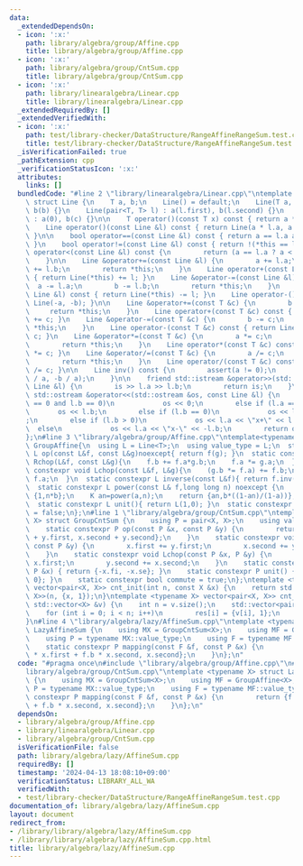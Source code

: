 ```yaml
---
data:
  _extendedDependsOn:
  - icon: ':x:'
    path: library/algebra/group/Affine.cpp
    title: library/algebra/group/Affine.cpp
  - icon: ':x:'
    path: library/algebra/group/CntSum.cpp
    title: library/algebra/group/CntSum.cpp
  - icon: ':x:'
    path: library/linearalgebra/Linear.cpp
    title: library/linearalgebra/Linear.cpp
  _extendedRequiredBy: []
  _extendedVerifiedWith:
  - icon: ':x:'
    path: test/library-checker/DataStructure/RangeAffineRangeSum.test.cpp
    title: test/library-checker/DataStructure/RangeAffineRangeSum.test.cpp
  _isVerificationFailed: true
  _pathExtension: cpp
  _verificationStatusIcon: ':x:'
  attributes:
    links: []
  bundledCode: "#line 2 \"library/linearalgebra/Linear.cpp\"\ntemplate <typename T>\
    \ struct Line {\n    T a, b;\n    Line() = default;\n    Line(T a, T b) : a(a),\
    \ b(b) {}\n    Line(pair<T, T> l) : a(l.first), b(l.second) {}\n    Line(T c)\
    \ : a(0), b(c) {}\n\n    T operator()(const T x) const { return a * x + b; }\n\
    \    Line operator()(const Line &l) const { return Line(a * l.a, a * l.b + b);\
    \ }\n\n    bool operator==(const Line &l) const { return a == l.a and b == l.b;\
    \ }\n    bool operator!=(const Line &l) const { return !(*this == l); }\n    bool\
    \ operator<(const Line &l) const {\n        return (a == l.a ? a < l.a : b < l.b);\n\
    \    }\n\n    Line &operator+=(const Line &l) {\n        a += l.a;\n        b\
    \ += l.b;\n        return *this;\n    }\n    Line operator+(const Line &l) const\
    \ { return Line(*this) += l; }\n    Line &operator-=(const Line &l) {\n      \
    \  a -= l.a;\n        b -= l.b;\n        return *this;\n    }\n    Line operator-(const\
    \ Line &l) const { return Line(*this) -= l; }\n    Line operator-() const { return\
    \ Line(-a, -b); }\n\n    Line &operator+=(const T &c) {\n        b += c;\n   \
    \     return *this;\n    }\n    Line operator+(const T &c) const { return Line(*this)\
    \ += c; }\n    Line &operator-=(const T &c) {\n        b -= c;\n        return\
    \ *this;\n    }\n    Line operator-(const T &c) const { return Line(*this) -=\
    \ c; }\n    Line &operator*=(const T &c) {\n        a *= c;\n        b *= c;\n\
    \        return *this;\n    }\n    Line operator*(const T &c) const { return Line(*this)\
    \ *= c; }\n    Line &operator/=(const T &c) {\n        a /= c;\n        b /= c;\n\
    \        return *this;\n    }\n    Line operator/(const T &c) const { return Line(*this)\
    \ /= c; }\n\n    Line inv() const {\n        assert(a != 0);\n        return Line(T(1)\
    \ / a, -b / a);\n    }\n\n    friend std::istream &operator>>(std::istream &is,\
    \ Line &l) {\n        is >> l.a >> l.b;\n        return is;\n    }\n    friend\
    \ std::ostream &operator<<(std::ostream &os, const Line &l) {\n        if (l.a\
    \ == 0 and l.b == 0)\n            os << 0;\n        else if (l.a == 0)\n     \
    \       os << l.b;\n        else if (l.b == 0)\n            os << l.a << \"x\"\
    ;\n        else if (l.b > 0)\n            os << l.a << \"x+\" << l.b;\n      \
    \  else\n            os << l.a << \"x-\" << -l.b;\n        return os;\n    }\n\
    };\n#line 3 \"library/algebra/group/Affine.cpp\"\ntemplate<typename T>\nstruct\
    \ GroupAffine{\n  using L = Line<T>;\n  using value_type = L;\n  static constexpr\
    \ L op(const L&f, const L&g)noexcept{ return f(g); }\n  static constexpr void\
    \ Rchop(L&f, const L&g){\n    f.b += f.a*g.b;\n    f.a *= g.a;\n  }\n  static\
    \ constexpr void Lchop(const L&f, L&g){\n    (g.b *= f.a) += f.b;\n    g.a *=\
    \ f.a;\n  }\n  static constexpr L inverse(const L&f){ return f.inv(); }\n  /*\n\
    \  static constexpr L power(const L& f,long long n) noexcept {\n    if(a==1)return\
    \ {1,n*b};\n    K an=power(a,n);\n    return {an,b*((1-an)/(1-a))};\n  }\n  */\n\
    \  static constexpr L unit(){ return L(1,0); }\n  static constexpr bool commute\
    \ = false;\n};\n#line 1 \"library/algebra/group/CntSum.cpp\"\ntemplate <typename\
    \ X> struct GroupCntSum {\n    using P = pair<X, X>;\n    using value_type = P;\n\
    \    static constexpr P op(const P &x, const P &y) {\n        return {x.first\
    \ + y.first, x.second + y.second};\n    }\n    static constexpr void Rchop(P &x,\
    \ const P &y) {\n        x.first += y.first;\n        x.second += y.second;\n\
    \    }\n    static constexpr void Lchop(const P &x, P &y) {\n        y.first +=\
    \ x.first;\n        y.second += x.second;\n    }\n    static constexpr P inverse(const\
    \ P &x) { return {-x.fi, -x.se}; }\n    static constexpr P unit() { return {0,\
    \ 0}; }\n    static constexpr bool commute = true;\n};\ntemplate <typename X>\
    \ vector<pair<X, X>> cnt_init(int n, const X &x) {\n    return std::vector<pair<X,\
    \ X>>(n, {x, 1});\n}\ntemplate <typename X> vector<pair<X, X>> cnt_init(const\
    \ std::vector<X> &v) {\n    int n = v.size();\n    std::vector<pair<X, X>> res(n);\n\
    \    for (int i = 0; i < n; i++)\n        res[i] = {v[i], 1};\n    return res;\n\
    }\n#line 4 \"library/algebra/lazy/AffineSum.cpp\"\ntemplate <typename X> struct\
    \ LazyAffineSum {\n    using MX = GroupCntSum<X>;\n    using MF = GroupAffine<X>;\n\
    \    using P = typename MX::value_type;\n    using F = typename MF::value_type;\n\
    \    static constexpr P mapping(const F &f, const P &x) {\n        return {f.a\
    \ * x.first + f.b * x.second, x.second};\n    }\n};\n"
  code: "#pragma once\n#include \"library/algebra/group/Affine.cpp\"\n#include \"\
    library/algebra/group/CntSum.cpp\"\ntemplate <typename X> struct LazyAffineSum\
    \ {\n    using MX = GroupCntSum<X>;\n    using MF = GroupAffine<X>;\n    using\
    \ P = typename MX::value_type;\n    using F = typename MF::value_type;\n    static\
    \ constexpr P mapping(const F &f, const P &x) {\n        return {f.a * x.first\
    \ + f.b * x.second, x.second};\n    }\n};\n"
  dependsOn:
  - library/algebra/group/Affine.cpp
  - library/linearalgebra/Linear.cpp
  - library/algebra/group/CntSum.cpp
  isVerificationFile: false
  path: library/algebra/lazy/AffineSum.cpp
  requiredBy: []
  timestamp: '2024-04-13 18:08:10+09:00'
  verificationStatus: LIBRARY_ALL_WA
  verifiedWith:
  - test/library-checker/DataStructure/RangeAffineRangeSum.test.cpp
documentation_of: library/algebra/lazy/AffineSum.cpp
layout: document
redirect_from:
- /library/library/algebra/lazy/AffineSum.cpp
- /library/library/algebra/lazy/AffineSum.cpp.html
title: library/algebra/lazy/AffineSum.cpp
---
```


